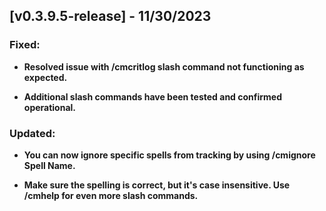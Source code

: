 ## [v0.3.9.5-release] - 11/30/2023

### Fixed:

- **Resolved issue with /cmcritlog slash command not functioning as expected.**

- **Additional slash commands have been tested and confirmed operational.**


### Updated:

- **You can now ignore specific spells from tracking by using /cmignore Spell Name.**

- **Make sure the spelling is correct, but it's case insensitive. Use /cmhelp for even more slash commands.**




